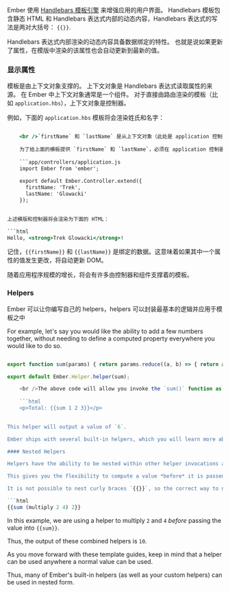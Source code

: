 Ember 使用 [Handlebars 模板引擎](http://www.handlebarsjs.com) 来增强应用的用户界面。 Handlebars 模板包含静态 HTML 和 Handlebars 表达式内部的动态内容，Handlebars 表达式的写法是两对大括号： `{{}}`.

Handlebars 表达式内部渲染的动态内容具备数据绑定的特性。 也就是说如果更新了属性，在模版中渲染的该属性也会自动更新到最新的值。

### 显示属性

模板是由上下文对象支撑的。 上下文对象是 Handlebars 表达式读取属性的来源。 在 Ember 中上下文对象通常是一个组件。 对于直接由路由渲染的模板（比如 `application.hbs`），上下文对象是控制器。

例如，下面的 `application.hbs` 模板将会渲染姓氏和名字：

```app/templates/application.hbs Hello, **{{firstName}} {{lastName}}**!

    <br />`firstName` 和 `lastName` 是从上下文对象（此处是 application 控制器）中读取到的，然后渲染在 `<strong>` HTML 标签中。
    
    为了给上面的模板提供 `firstName` 和 `lastName`，必须在 application 控制器中添加这两个属性。 如果你正在使用 Ember CLI 应用程序，你需要创建这样的文件：
    
    ```app/controllers/application.js
    import Ember from 'ember';
    
    export default Ember.Controller.extend({
      firstName: 'Trek',
      lastName: 'Glowacki'
    });
    

上述模版和控制器将会渲染为下面的 HTML：

```html
Hello, <strong>Trek Glowacki</strong>!
```

记住，`{{firstName}}` 和 `{{lastName}}` 是绑定的数据。这意味着如果其中一个属性的值发生更改，将自动更新 DOM。

随着应用程序规模的增长，将会有许多由控制器和组件支撑着的模板。

### Helpers

Ember 可以让你编写自己的 helpers，helpers 可以封装最基本的逻辑并应用于模板之中

For example, let's say you would like the ability to add a few numbers together, without needing to define a computed property everywhere you would like to do so.

```app/helpers/sum.js import Ember from 'ember';

export function sum(params) { return params.reduce((a, b) => { return a + b; }); };

export default Ember.Helper.helper(sum);

    <br />The above code will allow you invoke the `sum()` function as a `{{sum}}` handlebars "helper" in your templates:
    
    ```html
    <p>Total: {{sum 1 2 3}}</p>
    

This helper will output a value of `6`.

Ember ships with several built-in helpers, which you will learn more about in the following guides.

#### Nested Helpers

Helpers have the ability to be nested within other helper invocations and also component invocations.

This gives you the flexibility to compute a value *before* it is passed in as an argument or an attribute of another.

It is not possible to nest curly braces `{{}}`, so the correct way to nest a helper is by using parentheses `()`:

```html
{{sum (multiply 2 4) 2}}
```

In this example, we are using a helper to multiply `2` and `4` *before* passing the value into `{{sum}}`.

Thus, the output of these combined helpers is `10`.

As you move forward with these template guides, keep in mind that a helper can be used anywhere a normal value can be used.

Thus, many of Ember's built-in helpers (as well as your custom helpers) can be used in nested form.